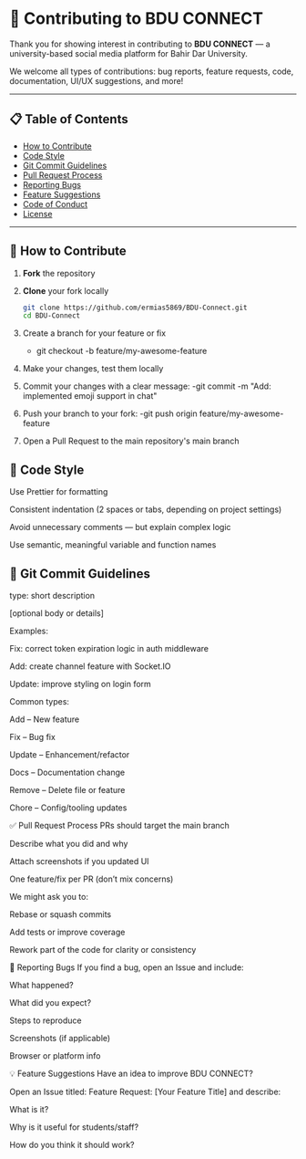 # 🤝 Contributing to BDU CONNECT

Thank you for showing interest in contributing to **BDU CONNECT** — a university-based social media platform for Bahir Dar University.

We welcome all types of contributions: bug reports, feature requests, code, documentation, UI/UX suggestions, and more!

---

## 📋 Table of Contents

- [How to Contribute](#-how-to-contribute)
- [Code Style](#-code-style)
- [Git Commit Guidelines](#-git-commit-guidelines)
- [Pull Request Process](#-pull-request-process)
- [Reporting Bugs](#-reporting-bugs)
- [Feature Suggestions](#-feature-suggestions)
- [Code of Conduct](#-code-of-conduct)
- [License](#-license)

---

## 🚀 How to Contribute

1. **Fork** the repository
2. **Clone** your fork locally
   ```bash
   git clone https://github.com/ermias5869/BDU-Connect.git
   cd BDU-Connect
   ```
3. Create a branch for your feature or fix

   - git checkout -b feature/my-awesome-feature

4. Make your changes, test them locally

5. Commit your changes with a clear message:
   -git commit -m "Add: implemented emoji support in chat"

6. Push your branch to your fork:
   -git push origin feature/my-awesome-feature
7. Open a Pull Request to the main repository's main branch

## 🧼 Code Style

Use Prettier for formatting

Consistent indentation (2 spaces or tabs, depending on project settings)

Avoid unnecessary comments — but explain complex logic

Use semantic, meaningful variable and function names

## 🧾 Git Commit Guidelines

type: short description

[optional body or details]

Examples:

Fix: correct token expiration logic in auth middleware

Add: create channel feature with Socket.IO

Update: improve styling on login form

Common types:

Add – New feature

Fix – Bug fix

Update – Enhancement/refactor

Docs – Documentation change

Remove – Delete file or feature

Chore – Config/tooling updates

✅ Pull Request Process
PRs should target the main branch

Describe what you did and why

Attach screenshots if you updated UI

One feature/fix per PR (don’t mix concerns)

We might ask you to:

Rebase or squash commits

Add tests or improve coverage

Rework part of the code for clarity or consistency

🐛 Reporting Bugs
If you find a bug, open an Issue and include:

What happened?

What did you expect?

Steps to reproduce

Screenshots (if applicable)

Browser or platform info

💡 Feature Suggestions
Have an idea to improve BDU CONNECT?

Open an Issue titled: Feature Request: [Your Feature Title] and describe:

What is it?

Why is it useful for students/staff?

How do you think it should work?
